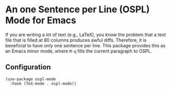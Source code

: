 An one Sentence per Line (OSPL) Mode for Emacs
==============================================

If you are writing a lot of text (e.g., LaTeX), you know the problem
that a text file that is filled at 80 columns produces awful diffs.
Therefore, it is beneficial to have only one sentence per line. This
package provides this as an Emacs minor mode, where `M-q` fills the
current paragraph to OSPL.

Configuration
-------------
``` emacs-lisp
(use-package ospl-mode
  :hook (TeX-mode . ospl-mode))
```
